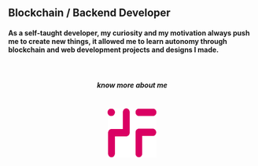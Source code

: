 ## Blockchain / Backend Developer
#### As a self-taught developer, my curiosity and my motivation always push me to create new things, it allowed me to learn autonomy through blockchain and web development projects and designs I made.

<br />

<p align="center">
    <h5 align="center">know more about me</h5>
    <h1 align="center">
    <a href="https://mazyar.info/" alt="blog" target="_blank"> <img  width="100" height="100" src="./assets/ptrf.svg"> </a></h1>
</p>
